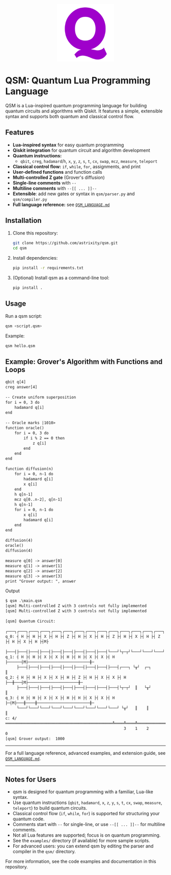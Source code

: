 
<p align="center">
  <img src="qsm_logo.png" alt="QSM Logo" width="180"/>
</p>

# QSM: Quantum Lua Programming Language


QSM is a Lua-inspired quantum programming language for building quantum circuits and algorithms with Qiskit. It features a simple, extensible syntax and supports both quantum and classical control flow.



## Features
- **Lua-inspired syntax** for easy quantum programming
- **Qiskit integration** for quantum circuit and algorithm development
- **Quantum instructions:**
  - `qbit`, `creg`, `hadamard`/`h`, `x`, `y`, `z`, `s`, `t`, `cx`, `swap`, `mcz`, `measure`, `teleport`
- **Classical control flow:** `if`, `while`, `for`, assignments, and print
- **User-defined functions** and function calls
- **Multi-controlled Z gate** (Grover's diffusion)
- **Single-line comments** with `--`
- **Multiline comments** with `--[[ ... ]]--`
- **Extensible**: add new gates or syntax in `qsm/parser.py` and `qsm/compiler.py`
- **Full language reference:** see [`QSM_LANGUAGE.md`](QSM_LANGUAGE.md)

## Installation

1. Clone this repository:
   ```sh
   git clone https://github.com/astrixity/qsm.git
   cd qsm
   ```
2. Install dependencies:
   ```sh
   pip install -r requirements.txt
   ```
3. (Optional) Install qsm as a command-line tool:
   ```sh
   pip install .
   ```

## Usage

Run a qsm script:
```sh
qsm <script.qsm>
```

Example:
```sh
qsm hello.qsm
```


## Example: Grover's Algorithm with Functions and Loops

```qsm
qbit q[4]
creg answer[4]

-- Create uniform superposition
for i = 0, 3 do
    hadamard q[i]
end

-- Oracle marks |1010>
function oracle()
    for i = 0, 3 do
        if i % 2 == 0 then
            z q[i]
        end
    end
end

function diffusion(n)
    for i = 0, n-1 do
        hadamard q[i]
        x q[i]
    end
    h q[n-1]
    mcz q[0..n-2], q[n-1]
    h q[n-1]
    for i = 0, n-1 do
        x q[i]
        hadamard q[i]
    end
end

diffusion(4)
oracle()
diffusion(4)

measure q[0] -> answer[0]
measure q[1] -> answer[1]
measure q[2] -> answer[2]
measure q[3] -> answer[3]
print "Grover output: ", answer
```

Output

```
$ qsm .\main.qsm
[qsm] Multi-controlled Z with 3 controls not fully implemented
[qsm] Multi-controlled Z with 3 controls not fully implemented

[qsm] Quantum Circuit:
     ┌───┐┌───┐┌───┐┌───┐┌───┐┌───┐┌───┐┌───┐┌───┐┌───┐┌───┐┌───┐┌───┐┌───┐┌───┐┌───┐┌─┐
q_0: ┤ H ├┤ H ├┤ X ├┤ H ├┤ Z ├┤ H ├┤ X ├┤ H ├┤ Z ├┤ H ├┤ X ├┤ H ├┤ Z ├┤ H ├┤ X ├┤ H ├┤M├
     ├───┤├───┤├───┤├───┤├───┤├───┤├───┤├───┤├───┤└───┘└┬─┬┘└───┘└───┘└───┘└───┘└───┘└╥┘
q_1: ┤ H ├┤ H ├┤ X ├┤ X ├┤ H ├┤ H ├┤ X ├┤ X ├┤ H ├──────┤M├───────────────────────────╫─
     ├───┤├───┤├───┤├───┤├───┤├───┤├───┤├───┤├───┤┌───┐ └╥┘  ┌─┐                      ║
q_2: ┤ H ├┤ H ├┤ X ├┤ X ├┤ H ├┤ Z ├┤ H ├┤ X ├┤ X ├┤ H ├──╫───┤M├──────────────────────╫─
     ├───┤├───┤├───┤├───┤├───┤├───┤├───┤├───┤├───┤└┬─┬┘  ║   └╥┘                      ║
q_3: ┤ H ├┤ H ├┤ X ├┤ X ├┤ H ├┤ H ├┤ X ├┤ X ├┤ H ├─┤M├───╫────╫───────────────────────╫─
     └───┘└───┘└───┘└───┘└───┘└───┘└───┘└───┘└───┘ └╥┘   ║    ║                       ║
c: 4/═══════════════════════════════════════════════╩════╩════╩═══════════════════════╩═
                                                    3    1    2                       0
[qsm] Grover output:  1000
```
---

For a full language reference, advanced examples, and extension guide, see [`QSM_LANGUAGE.md`](QSM_LANGUAGE.md).

---

## Notes for Users

- qsm is designed for quantum programming with a familiar, Lua-like syntax.
- Use quantum instructions (`qbit`, `hadamard`, `x`, `z`, `y`, `s`, `t`, `cx`, `swap`, `measure`, `teleport`) to build quantum circuits.
- Classical control flow (`if`, `while`, `for`) is supported for structuring your quantum code.
- Comments start with `--` for single-line, or use `--[[ ... ]]--` for multiline comments.
- Not all Lua features are supported; focus is on quantum programming.
- See the `examples/` directory (if available) for more sample scripts.
- For advanced users: you can extend qsm by editing the parser and compiler in the `qsm/` directory.

For more information, see the code examples and documentation in this repository.

